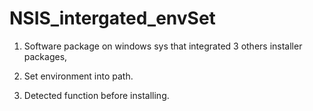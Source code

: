 # NSIS_intergated_envSet

1. Software package on windows sys that integrated 3 others installer packages, 

2. Set environment into path. 

3. Detected function before installing.
